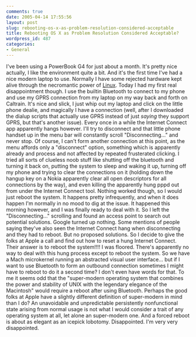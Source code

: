 ```yaml
---
comments: true
date: 2005-04-14 17:55:56
layout: post
slug: rebooting-os-x-as-problem-resolution-considered-acceptable
title: Rebooting OS X as Problem Resolution Considered Acceptable?
wordpress_id: 487
categories:
- General
---
```


I've been using a PowerBook G4 for just about a month. It's pretty nice actually, I like the environment quite a bit. And it's the first time I've had a nice modern laptop to use. Normally I have some rejected hardware kept alive through the necromantic power of [Linux](http://www.linux.org). Today I had my first real disappointment though. I use the builtin Bluetooth to connect to my phone and use my GPRS connection from my laptop on my way back and forth on Caltrain. It's nice and slick, I just whip out my laptop and click on the little phone dealie, and magically I have a connection (well, after I downloaded the dialup scripts that actually use GPRS instead of just _saying_ they support GPRS, but that's another issue). Every once in a while the Internet Connect app apparently hangs however. I'll try to disconnect and that little phone handset up in the menu bar will constantly scroll "Disconnecting..." and never stop. Of course, I can't form another connection at this point, as the menu affords only a "disconnect" option, something which is apparently already and process and not affected by repeated frusterated clicking. I tried all sorts of clueless noob stuff like shutting off the bluetooth and turning it back on, putting the system to sleep and waking it up, turning off my phone and trying to clear the connections on it (holding down the hangup key on a Nokia apparently clear all open descriptors for all connections by the way), and even killing the apparently hung pppd out from under the Internet Connect tool. Nothing worked though, so I would just reboot the system. It happens pretty infrequently, and when it does happen I'm normally in no mood to dig at the issue. It happened this morning however, and I was finally ready to deal with it. So I left the "Disconnecting..." scrolling and found an access point to search out potential solutions. Google turned up nothing. Some mentions of people saying they've also seen the Internet Connect hang when disconnecting and they had to reboot. But no proposed solutions. So I decide to give the folks at Apple a call and find out how to reset a hung Internet Connect. Their answer is to reboot the system!!!! I was floored. There's apparently no way to deal with this hung process except to reboot the system. So we have a Mach microkernel running an abstracted visual user interface... but if I want to use Bluetooth to form an outbound connection sometimes I might have to reboot to do it a second time? I don't even have words for that. To me it seems odd that the "super-modern operating system that combines the power and stability of UNIX with the legendary elegance of the Macintosh" would require a reboot after using Bluetooth. Perhaps the good folks at Apple have a slightly different definition of super-modern in mind than I do? An unavoidable and unpredictable persistently nonfunctional state arising from normal usage is not what I would consider a trait of any operating system at all, let alone an super-modern one. And a forced reboot is about as elegant as an icepick lobotomy. Disappointed. I'm very very disappointed.
